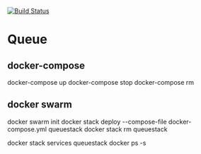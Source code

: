 [![Build Status](https://travis-ci.org/tugrulelmas/Queue.svg?branch=master)](https://travis-ci.org/tugrulelmas/Queue) 

# Queue

## docker-compose
docker-compose up
docker-compose stop
docker-compose rm

## docker swarm
docker swarm init
docker stack deploy --compose-file docker-compose.yml queuestack
docker stack rm queuestack

docker stack services queuestack
docker ps -s